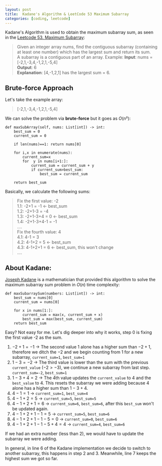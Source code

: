 ```yaml
---
layout: post
title:  Kadane's Algorithm & LeetCode 53 Maximum Subarray
categories: [coding, leetcode]
---
```



Kadane's Algorithm is used to obtain the maximum subarray sum, as seen in the [Leetcode 53. Maximum Subarray](https://leetcode.com/problems/maximum-subarray/):

> Given an integer array nums, find the contiguous subarray (containing at least one number) which has the largest sum and return its sum.<br>
>A subarray is a contiguous part of an array.
Example:
**Input**: nums = [-2,1,-3,4,-1,2,1,-5,4]<br>
**Output**: 6<br>
**Explanation**: [4,-1,2,1] has the largest sum = 6.<br>


## Brute-force Approach

Let's take the example array:

> [-2,1,-3,4,-1,2,1,-5,4]

We can solve the problem via **brute-force** but it goes as  $O(n²)$: 

```python=
def maxSubArray(self, nums: List[int]) -> int:
    best_sum = 0
    current_sum = 0
    
    if len(nums)==1: return nums[0]
        
    for i,x in enumerate(nums):
        current_sum=x
        for  y in nums[i+1:]:
            current_sum = current_sum + y
            if current_sum>best_sum:
                best_sum = current_sum

    return best_sum    
```

Basically, we calculate the following sums:

> Fix the first value: -2 <br>
> 1.1: -2+1 = -1 <- best_sum <br>
> 1.2: -2+1-3 = -4 <br>
> 1.3: -2+1-3+4 = 0 <- best_sum <br>
> 1.4: -2+1-3+4-1 = -1 <br>
> .... <br>
> Fix the fourth value: 4 <br>
> 4.1: 4-1 = 3 <br>
> 4.2: 4-1+2 = 5 <- best_sum <br>
> 4.3: 4-1+2+1 = 6 <-  best_sum, this won't change <br>
> .... <br>



## About Kadane:

[Joseph Kadane](https://www.stat.cmu.edu/~kadane/) is a mathematician that provided this algorithm to solve the maximum subarray sum problem in $O(n)$ time complexity:

```python=
def maxSubarraySum(numbers: List[int]) -> int:
    best_sum = nums[0]
    current_sum = nums[0]

    for x in nums[1:]:
        current_sum = max(x, current_sum + x)
        best_sum = max(best_sum, current_sum)
    return best_sum
```

Easy? Not easy for me. Let's dig deeper into why it works, step 0 is fixing the first value -2 as the sum.
1. $-2+1 = -1$ $\rightarrow$ The second value $1$  alone has a higher sum than $-2+1$, therefore we ditch the $-2$ and we begin counting from $1$ for a new subarray, `current_sum=1`, `best_sum=1`
2. $1-3 = -2$ $\rightarrow$ The third value is lower than the sum with the previous `current_value` ($-2>-3$), we continue a new subarray from last step. `current_sum=-2`, `best_sum=1`
3. $1-3+4 = 2$ $\rightarrow$  The 4th value updates the `current_value` to $4$ and the `best_value` to $4$. This resets the subarray we were adding because $4$ alone has a higher sum than $1-3+4$. 
4. $4-1 = 1$ $\rightarrow$ `current_sum=1`, `best_sum=4`
5. $4-1 + 2 = 5$ $\rightarrow$ `current_sum=5`, `best_sum=5`
6. $4-1 + 2 + 1= 6$ $\rightarrow$ `current_sum=6`, `best_sum=6`, after this `best_sum` won't be updated again.
7. $4-1 + 2 + 1 -1 = 5$ $\rightarrow$ `current_sum=5`, `best_sum=6`
8. $4-1 + 2 + 1 -1 -5  = 0$ $\rightarrow$ `current_sum=0`, `best_sum=6`
9. $4-1 + 2 + 1 -1 -5 + 4 = 4$ $\rightarrow$ `current_sum=4`, `best_sum=6`


If we had an extra number (less than 2), we would have to update the subarray we were adding. 

In general, in line 6 of the Kadane implementation we decide to switch to another subarray, this happens in step 2 and 3. Meanwhile, line 7 keeps the highest sum we got so far.
